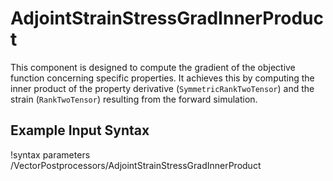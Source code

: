 # AdjointStrainStressGradInnerProduct

This component is designed to compute the gradient of the objective function concerning specific properties. It achieves this by computing the inner product of the property derivative (`SymmetricRankTwoTensor`) and the strain (`RankTwoTensor`) resulting from the forward simulation.

## Example Input Syntax

!syntax parameters /VectorPostprocessors/AdjointStrainStressGradInnerProduct
